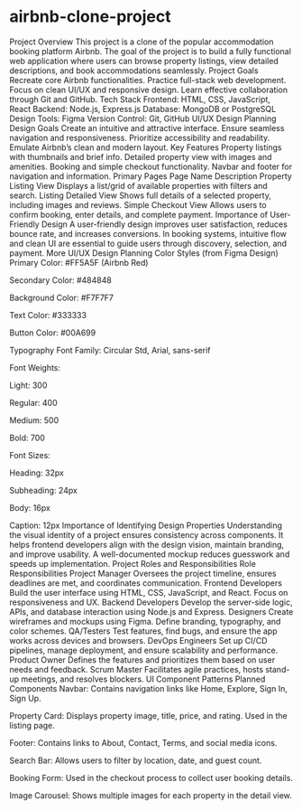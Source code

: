 # airbnb-clone-project
Project Overview
   This project is a clone of the popular accommodation booking platform Airbnb. 
   The goal of the project is to build a fully functional web application where users can browse property listings, view detailed descriptions, and book accommodations seamlessly.
Project Goals
   Recreate core Airbnb functionalities.
   Practice full-stack web development.
   Focus on clean UI/UX and responsive design.
   Learn effective collaboration through Git and GitHub.
Tech Stack
    Frontend: HTML, CSS, JavaScript, React
    Backend: Node.js, Express.js
    Database: MongoDB or PostgreSQL
    Design Tools: Figma
    Version Control: Git, GitHub
UI/UX Design Planning
Design Goals
   Create an intuitive and attractive interface.
   Ensure seamless navigation and responsiveness.
   Prioritize accessibility and readability.
   Emulate Airbnb’s clean and modern layout.
Key Features
   Property listings with thumbnails and brief info.
   Detailed property view with images and amenities.
   Booking and simple checkout functionality.
   Navbar and footer for navigation and information.
Primary Pages
Page Name	Description
   Property Listing View	Displays a list/grid of available properties with filters and search.
    Listing Detailed View	Shows full details of a selected property, including images and reviews.
    Simple Checkout View	Allows users to confirm booking, enter details, and complete payment.
    Importance of User-Friendly Design
A user-friendly design improves user satisfaction, reduces bounce rate, and increases conversions. In booking systems, intuitive flow and clean UI are essential to guide users through discovery, selection, and payment.
More UI/UX Design Planning
Color Styles (from Figma Design)
Primary Color: #FF5A5F (Airbnb Red)

Secondary Color: #484848

Background Color: #F7F7F7

Text Color: #333333

Button Color: #00A699

Typography
Font Family: Circular Std, Arial, sans-serif

Font Weights:

Light: 300

Regular: 400

Medium: 500

Bold: 700

Font Sizes:

Heading: 32px

Subheading: 24px

Body: 16px

Caption: 12px
Importance of Identifying Design Properties
Understanding the visual identity of a project ensures consistency across components. It helps frontend developers align with the design vision, maintain branding, and improve usability. A well-documented mockup reduces guesswork and speeds up implementation.
Project Roles and Responsibilities
Role	Responsibilities
Project Manager	Oversees the project timeline, ensures deadlines are met, and coordinates communication.
Frontend Developers	Build the user interface using HTML, CSS, JavaScript, and React. Focus on responsiveness and UX.
Backend Developers	Develop the server-side logic, APIs, and database interaction using Node.js and Express.
Designers	Create wireframes and mockups using Figma. Define branding, typography, and color schemes.
QA/Testers	Test features, find bugs, and ensure the app works across devices and browsers.
DevOps Engineers	Set up CI/CD pipelines, manage deployment, and ensure scalability and performance.
Product Owner	Defines the features and prioritizes them based on user needs and feedback.
Scrum Master	Facilitates agile practices, hosts stand-up meetings, and resolves blockers.
UI Component Patterns
Planned Components
Navbar: Contains navigation links like Home, Explore, Sign In, Sign Up.

Property Card: Displays property image, title, price, and rating. Used in the listing page.

Footer: Contains links to About, Contact, Terms, and social media icons.

Search Bar: Allows users to filter by location, date, and guest count.

Booking Form: Used in the checkout process to collect user booking details.

Image Carousel: Shows multiple images for each property in the detail view.

